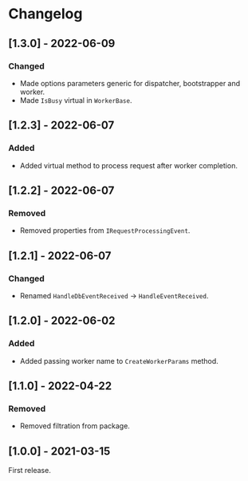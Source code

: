 # Changelog

## [1.3.0] - 2022-06-09

### Changed

- Made options parameters generic for dispatcher, bootstrapper and worker. 
- Made `IsBusy` virtual in `WorkerBase`. 

## [1.2.3] - 2022-06-07

### Added

- Added virtual method to process request after worker completion.

## [1.2.2] - 2022-06-07

### Removed

- Removed properties from `IRequestProcessingEvent`.

## [1.2.1] - 2022-06-07

### Changed

- Renamed `HandleDbEventReceived` -> `HandleEventReceived`.

## [1.2.0] - 2022-06-02

### Added

- Added passing worker name to `CreateWorkerParams` method.

## [1.1.0] - 2022-04-22

### Removed

- Removed filtration from package.

## [1.0.0] - 2021-03-15

First release.
